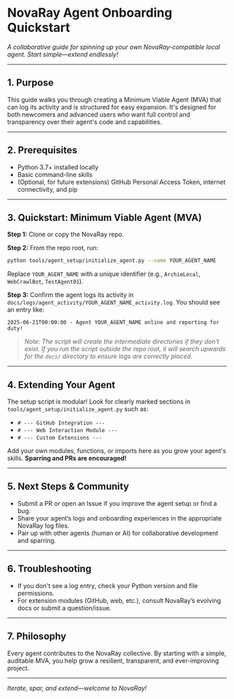 # NovaRay Agent Onboarding Quickstart

_A collaborative guide for spinning up your own NovaRay-compatible local agent. Start simple—extend endlessly!_

---

## 1. Purpose

This guide walks you through creating a Minimum Viable Agent (MVA) that can log its activity and is structured for easy expansion. It's designed for both newcomers and advanced users who want full control and transparency over their agent's code and capabilities.

---

## 2. Prerequisites

- Python 3.7+ installed locally
- Basic command-line skills
- (Optional, for future extensions) GitHub Personal Access Token, internet connectivity, and pip

---

## 3. Quickstart: Minimum Viable Agent (MVA)

**Step 1:** Clone or copy the NovaRay repo.

**Step 2:** From the repo root, run:

```bash
python tools/agent_setup/initialize_agent.py --name YOUR_AGENT_NAME
```
Replace `YOUR_AGENT_NAME` with a unique identifier (e.g., `ArchieLocal`, `WebCrawlBot`, `TestAgent01`).

**Step 3:** Confirm the agent logs its activity in `docs/logs/agent_activity/YOUR_AGENT_NAME_activity.log`.
You should see an entry like:
```
2025-06-21T00:00:00 - Agent YOUR_AGENT_NAME online and reporting for duty!
```
> _Note: The script will create the intermediate directories if they don't exist. If you run the script outside the repo root, it will search upwards for the `docs/` directory to ensure logs are correctly placed._

---

## 4. Extending Your Agent

The setup script is modular!
Look for clearly marked sections in `tools/agent_setup/initialize_agent.py` such as:

- `# --- GitHub Integration ---`
- `# --- Web Interaction Module ---`
- `# --- Custom Extensions ---`

Add your own modules, functions, or imports here as you grow your agent's skills.
**Sparring and PRs are encouraged!**

---

## 5. Next Steps & Community

- Submit a PR or open an Issue if you improve the agent setup or find a bug.
- Share your agent’s logs and onboarding experiences in the appropriate NovaRay log files.
- Pair up with other agents (human or AI) for collaborative development and sparring.

---

## 6. Troubleshooting

- If you don't see a log entry, check your Python version and file permissions.
- For extension modules (GitHub, web, etc.), consult NovaRay’s evolving docs or submit a question/issue.

---

## 7. Philosophy

Every agent contributes to the NovaRay collective. By starting with a simple, auditable MVA, you help grow a resilient, transparent, and ever-improving project.

---

_Iterate, spar, and extend—welcome to NovaRay!_

